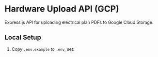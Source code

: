 # Hardware Upload API (GCP)

Express.js API for uploading electrical plan PDFs to Google Cloud Storage.

## Local Setup

1. Copy `.env.example` to `.env`, set:
